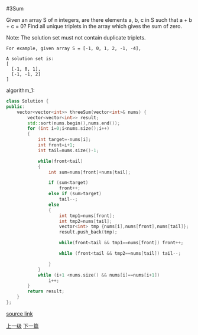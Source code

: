 #3Sum

Given an array S of n integers, are there elements a, b, c in S such that a + b + c = 0? Find all unique triplets in the array which gives the sum of zero.

Note: The solution set must not contain duplicate triplets.

```
For example, given array S = [-1, 0, 1, 2, -1, -4],

A solution set is:
[
  [-1, 0, 1],
  [-1, -1, 2]
]

```


algorithm_1:
```c++
class Solution {
public:
    vector<vector<int>> threeSum(vector<int>& nums) {
        vector<vector<int>> result;
        std::sort(nums.begin(),nums.end());
        for (int i=0;i<nums.size();i++)
        {
            int target=-nums[i];
            int front=i+1;
            int tail=nums.size()-1;

            while(front<tail)
            {
                int sum=nums[front]+nums[tail];

                if (sum<target)
                    front++;
                else if (sum>target)
                    tail--;
                else
                {
                    int tmp1=nums[front];
                    int tmp2=nums[tail];
                    vector<int> tmp {nums[i],nums[front],nums[tail]};
                    result.push_back(tmp);

                    while(front<tail && tmp1==nums[front]) front++;

                    while (front<tail && tmp2==nums[tail]) tail--;

                }
            }
            while (i+1 <nums.size() && nums[i]==nums[i+1])
                i++;
        }
        return result;
    }
};
```

[source link](https://leetcode.com/problems/3sum/discuss/)

[上一级](base.md)
[下一篇](Swap_Nodes_in_Pairs.md)
